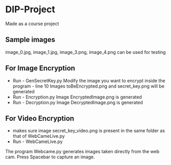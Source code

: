 # DIP-Project
Made as a course project

## Sample images 
image_0.jpg, image_1.jpg, image_3.png, image_4.png can be used for testing
 
## For Image Encryption
 - Run - GenSecretKey.py
    Modify the image you want to encrypt inside the program - line 10
    Images toBeEncrypted.png and secret_key.png will be generated
 - Run - Encryption.py
    Image EncryptedImage.png is generated
 - Run - Decryption.py
    Image DecryptedImage.png is generated
    
## For Video Encryption 
 - makes sure image secret_key_video.png is present in the same folder as that of WebCameLive.py
 - Run - WebCameLive.py
  
The program Webcame.py generates images taken directly from the web cam. Press Spacebar to capture an image.
